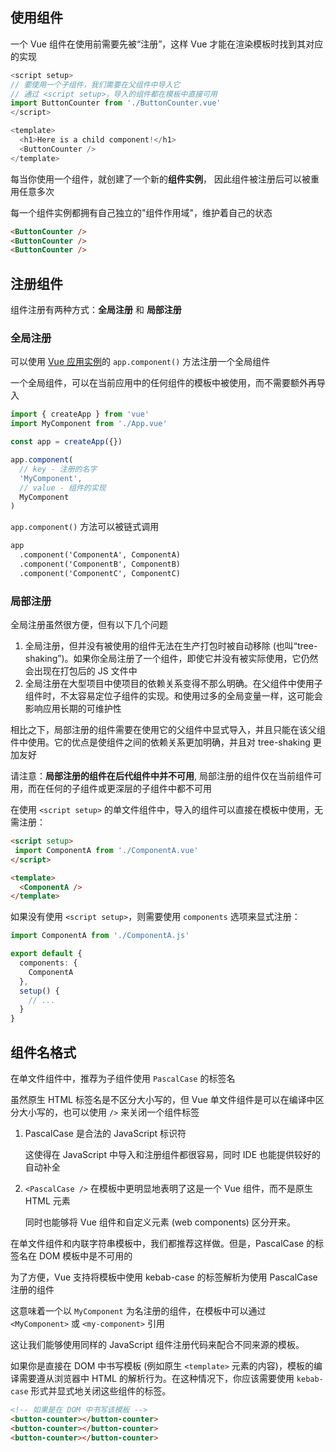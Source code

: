 ## 使用组件

一个 Vue 组件在使用前需要先被“注册”，这样 Vue 才能在渲染模板时找到其对应的实现

```js
<script setup>
// 要使用一个子组件，我们需要在父组件中导入它
// 通过 <script setup>，导入的组件都在模板中直接可用
import ButtonCounter from './ButtonCounter.vue'
</script>

<template>
  <h1>Here is a child component!</h1>
  <ButtonCounter />
</template>
```



每当你使用一个组件，就创建了一个新的**组件实例**， 因此组件被注册后可以被重用任意多次

每一个组件实例都拥有自己独立的"组件作用域"，维护着自己的状态

```html
<ButtonCounter />
<ButtonCounter />
<ButtonCounter />
```



## 注册组件

组件注册有两种方式：**全局注册** 和 **局部注册**



### 全局注册

可以使用 [Vue 应用实例](https://cn.vuejs.org/guide/essentials/application.html)的 `app.component()` 方法注册一个全局组件

一个全局组件，可以在当前应用中的任何组件的模板中被使用，而不需要额外再导入

```ts
import { createApp } from 'vue'
import MyComponent from './App.vue'

const app = createApp({})

app.component(
  // key - 注册的名字
  'MyComponent',
  // value - 组件的实现
  MyComponent
)
```

`app.component()` 方法可以被链式调用

```html
app
  .component('ComponentA', ComponentA)
  .component('ComponentB', ComponentB)
  .component('ComponentC', ComponentC)
```



### 局部注册

全局注册虽然很方便，但有以下几个问题

1. 全局注册，但并没有被使用的组件无法在生产打包时被自动移除 (也叫“tree-shaking”)。如果你全局注册了一个组件，即使它并没有被实际使用，它仍然会出现在打包后的 JS 文件中
2. 全局注册在大型项目中使项目的依赖关系变得不那么明确。在父组件中使用子组件时，不太容易定位子组件的实现。和使用过多的全局变量一样，这可能会影响应用长期的可维护性



相比之下，局部注册的组件需要在使用它的父组件中显式导入，并且只能在该父组件中使用。它的优点是使组件之间的依赖关系更加明确，并且对 tree-shaking 更加友好



请注意：**局部注册的组件在后代组件中并不可用**, 局部注册的组件仅在当前组件可用，而在任何的子组件或更深层的子组件中都不可用



在使用 `<script setup>` 的单文件组件中，导入的组件可以直接在模板中使用，无需注册：

```html
<script setup>
 import ComponentA from './ComponentA.vue'
</script>

<template>
  <ComponentA />
</template>
```



如果没有使用 `<script setup>`，则需要使用 `components` 选项来显式注册：

```ts
import ComponentA from './ComponentA.js'

export default {
  components: {
    ComponentA
  },
  setup() {
    // ...
  }
}
```



## 组件名格式

在单文件组件中，推荐为子组件使用 `PascalCase` 的标签名

虽然原生 HTML 标签名是不区分大小写的，但 Vue 单文件组件是可以在编译中区分大小写的，也可以使用 `/>` 来关闭一个组件标签

1. PascalCase 是合法的 JavaScript 标识符

   这使得在 JavaScript 中导入和注册组件都很容易，同时 IDE 也能提供较好的自动补全

   

2. `<PascalCase />` 在模板中更明显地表明了这是一个 Vue 组件，而不是原生 HTML 元素

   同时也能够将 Vue 组件和自定义元素 (web components) 区分开来。



在单文件组件和内联字符串模板中，我们都推荐这样做。但是，PascalCase 的标签名在 DOM 模板中是不可用的

为了方便，Vue 支持将模板中使用 kebab-case 的标签解析为使用 PascalCase 注册的组件

这意味着一个以 `MyComponent` 为名注册的组件，在模板中可以通过 `<MyComponent>` 或 `<my-component>` 引用

这让我们能够使用同样的 JavaScript 组件注册代码来配合不同来源的模板。



如果你是直接在 DOM 中书写模板 (例如原生 `<template>` 元素的内容)，模板的编译需要遵从浏览器中 HTML 的解析行为。在这种情况下，你应该需要使用 `kebab-case` 形式并显式地关闭这些组件的标签。

```html
<!-- 如果是在 DOM 中书写该模板 -->
<button-counter></button-counter>
<button-counter></button-counter>
<button-counter></button-counter>
```
